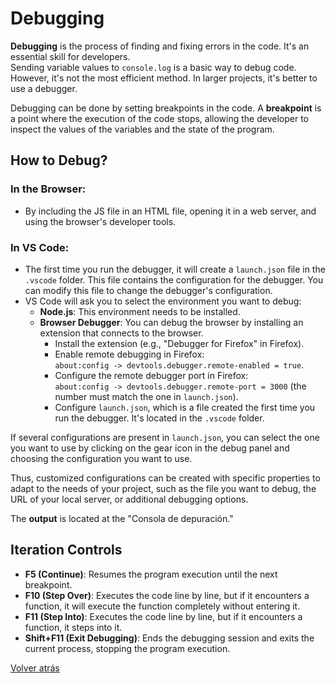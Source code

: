 # Debugging

**Debugging** is the process of finding and fixing errors in the code. It's an essential skill for developers.  
Sending variable values to `console.log` is a basic way to debug code. However, it's not the most efficient method. In larger projects, it's better to use a debugger.

Debugging can be done by setting breakpoints in the code. A **breakpoint** is a point where the execution of the code stops, allowing the developer to inspect the values of the variables and the state of the program.

## How to Debug?

### In the Browser:
- By including the JS file in an HTML file, opening it in a web server, and using the browser's developer tools.

### In VS Code:
- The first time you run the debugger, it will create a `launch.json` file in the `.vscode` folder. This file contains the configuration for the debugger. You can modify this file to change the debugger's configuration.
- VS Code will ask you to select the environment you want to debug:
    - **Node.js**: This environment needs to be installed.
    - **Browser Debugger**: You can debug the browser by installing an extension that connects to the browser.
        - Install the extension (e.g., "Debugger for Firefox" in Firefox).
        - Enable remote debugging in Firefox:  
          `about:config -> devtools.debugger.remote-enabled = true`.
        - Configure the remote debugger port in Firefox:  
          `about:config -> devtools.debugger.remote-port = 3000` (the number must match the one in `launch.json`).
        - Configure `launch.json`, which is a file created the first time you run the debugger. It's located in the `.vscode` folder.

If several configurations are present in `launch.json`, you can select the one you want to use by clicking on the gear icon in the debug panel and choosing the configuration you want to use.

Thus, customized configurations can be created with specific properties to adapt to the needs of your project, such as the file you want to debug, the URL of your local server, or additional debugging options.

The **output** is located at the "Consola de depuración."

## Iteration Controls

- **F5 (Continue)**: Resumes the program execution until the next breakpoint.
- **F10 (Step Over)**: Executes the code line by line, but if it encounters a function, it will execute the function completely without entering it.
- **F11 (Step Into)**: Executes the code line by line, but if it encounters a function, it steps into it.
- **Shift+F11 (Exit Debugging)**: Ends the debugging session and exits the current process, stopping the program execution.

[Volver atrás](https://github.com/avianarios/codigo_DWEC/tree/main/unidad%204)
